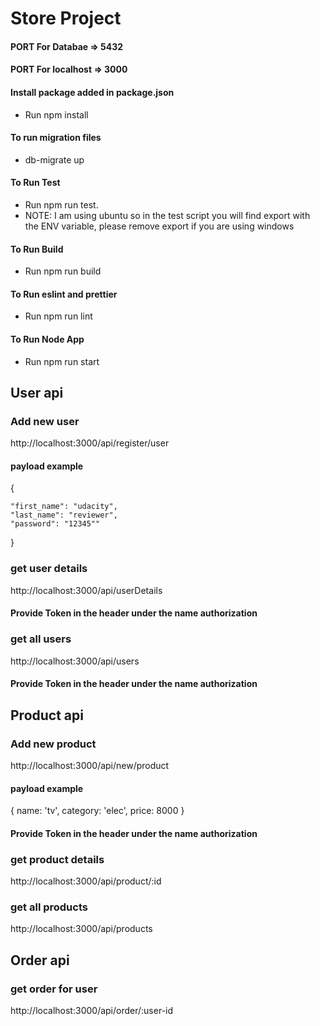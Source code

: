 # Store Project

#### PORT For Databae => 5432

#### PORT For localhost => 3000

#### Install package added in package.json

- Run npm install

#### To run migration files

- db-migrate up

#### To Run Test

- Run npm run test.
- NOTE: I am using ubuntu so in the test script you will find export with the ENV variable, please remove export if you are using windows

#### To Run Build

- Run npm run build

#### To Run eslint and prettier

- Run npm run lint

#### To Run Node App

- Run npm run start

## User api

### Add new user

http://localhost:3000/api/register/user

#### payload example

{

    "first_name": "udacity",
    "last_name": "reviewer",
    "password": "12345""

}

### get user details

http://localhost:3000/api/userDetails

#### Provide Token in the header under the name authorization

### get all users

http://localhost:3000/api/users

#### Provide Token in the header under the name authorization

## Product api

### Add new product

http://localhost:3000/api/new/product

#### payload example

{
name: 'tv',
category: 'elec',
price: 8000
}

#### Provide Token in the header under the name authorization

### get product details

http://localhost:3000/api/product/:id

### get all products

http://localhost:3000/api/products

## Order api

### get order for user

http://localhost:3000/api/order/:user-id
